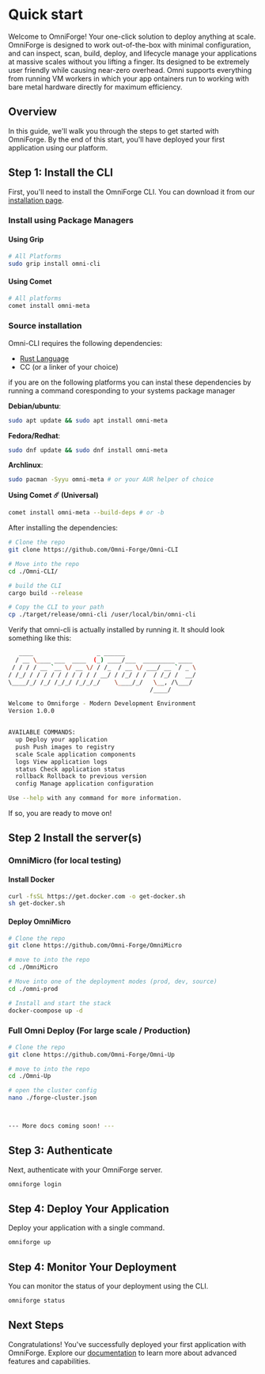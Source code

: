 # Quick start
Welcome to OmniForge! Your one-click solution to deploy anything at scale. OmniForge is designed to work out-of-the-box with minimal configuration, and can inspect, scan, build, deploy, and lifecycle manage your applications at massive scales without you lifting a finger. Its designed to be extremely user friendly while causing near-zero overhead. Omni supports everything from running VM workers in which your app ontainers run to working with bare metal hardware directly for maximum efficiency.

## Overview

In this guide, we'll walk you through the steps to get started with OmniForge. By the end of this start, you'll have deployed your first application using our platform.

## Step 1: Install the CLI

First, you'll need to install the OmniForge CLI. You can download it from our [installation page](https://github.com/Omni-Forge/Omni-CLI/releases/latest).

### Install using Package Managers

#### Using Grip
```bash
# All Platforms
sudo grip install omni-cli
```

#### Using Comet
```bash
# All platforms
comet install omni-meta 
```

### Source installation
Omni-CLI requires the following dependencies:
* [Rust Language](https://rustup.rs/)
* CC (or a linker of your choice)


if you are on the following platforms you can instal these dependencies
by running a command coresponding to your systems package manager

**Debian/ubuntu**:
```bash
sudo apt update && sudo apt install omni-meta
```

**Fedora/Redhat**:
```bash
sudo dnf update && sudo dnf install omni-meta
```

**Archlinux**:
```bash
sudo pacman -Syyu omni-meta # or your AUR helper of choice
```

**Using Comet ☄️ (Universal)**
```bash
comet install omni-meta --build-deps # or -b
```

After installing the dependencies:
```bash
# Clone the repo
git clone https://github.com/Omni-Forge/Omni-CLI

# Move into the repo
cd ./Omni-CLI/

# build the CLI
cargo build --release

# Copy the CLI to your path
cp ./target/release/omni-cli /user/local/bin/omni-cli
```

Verify that omni-cli is actually installed by running it. It should look something like this:
```bash
   ____                  _ ______
  / __ \____ ___  ____  (_) ____/___  _________ ____
 / / / / __ `__ \/ __ \/ / /_  / __ \/ ___/ __ `/ _ \
/ /_/ / / / / / / / / / / __/ / /_/ / /  / /_/ /  __/
\____/_/ /_/ /_/_/ /_/_/_/    \____/_/   \__, /\___/
                                        /____/

Welcome to Omniforge - Modern Development Environment
Version 1.0.0


AVAILABLE COMMANDS:
  up Deploy your application
  push Push images to registry
  scale Scale application components
  logs View application logs
  status Check application status
  rollback Rollback to previous version
  config Manage application configuration

Use --help with any command for more information.
```

If so, you are ready to move on!
## Step 2 Install the server(s)

### OmniMicro (for local testing)

#### Install Docker

```bash
curl -fsSL https://get.docker.com -o get-docker.sh
sh get-docker.sh
```

#### Deploy OmniMicro

```bash
# Clone the repo
git clone https://github.com/Omni-Forge/OmniMicro

# move to into the repo
cd ./OmniMicro

# Move into one of the deployment modes (prod, dev, source)
cd ./omni-prod

# Install and start the stack
docker-coompose up -d
```

### Full Omni Deploy (For large scale / Production)

```bash
# Clone the repo
git clone https://github.com/Omni-Forge/Omni-Up

# move to into the repo
cd ./Omni-Up

# open the cluster config
nano ./forge-cluster.json
```

```bash


--- More docs coming soon! ---


```


## Step 3: Authenticate

Next, authenticate with your OmniForge server.

```bash
omniforge login
```

## Step 4: Deploy Your Application

Deploy your application with a single command.

```bash
omniforge up
```

## Step 4: Monitor Your Deployment

You can monitor the status of your deployment using the CLI.

```bash
omniforge status
```

## Next Steps

Congratulations! You've successfully deployed your first application with OmniForge. Explore our [documentation](../introduction) to learn more about advanced features and capabilities.